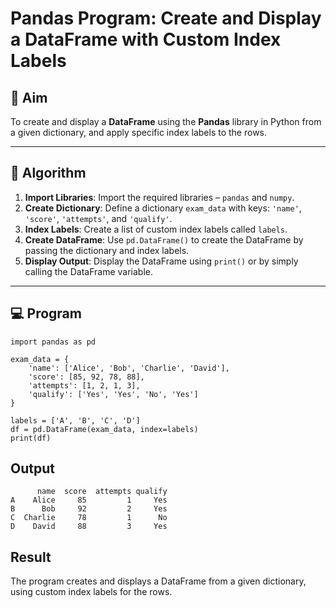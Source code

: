# Pandas Program: Create and Display a DataFrame with Custom Index Labels

## 🎯 Aim

To create and display a **DataFrame** using the **Pandas** library in Python from a given dictionary, and apply specific index labels to the rows.

---

## 🧠 Algorithm

1. **Import Libraries**: Import the required libraries – `pandas` and `numpy`.
2. **Create Dictionary**: Define a dictionary `exam_data` with keys: `'name'`, `'score'`, `'attempts'`, and `'qualify'`.
3. **Index Labels**: Create a list of custom index labels called `labels`.
4. **Create DataFrame**: Use `pd.DataFrame()` to create the DataFrame by passing the dictionary and index labels.
5. **Display Output**: Display the DataFrame using `print()` or by simply calling the DataFrame variable.

---

## 💻 Program
```
import pandas as pd

exam_data = {
    'name': ['Alice', 'Bob', 'Charlie', 'David'],
    'score': [85, 92, 78, 88],
    'attempts': [1, 2, 1, 3],
    'qualify': ['Yes', 'Yes', 'No', 'Yes']
}

labels = ['A', 'B', 'C', 'D']
df = pd.DataFrame(exam_data, index=labels)
print(df)
```

## Output
```
      name  score  attempts qualify
A    Alice     85         1     Yes
B      Bob     92         2     Yes
C  Charlie     78         1      No
D    David     88         3     Yes
```
## Result
The program creates and displays a DataFrame from a given dictionary, using custom index labels for the rows.
